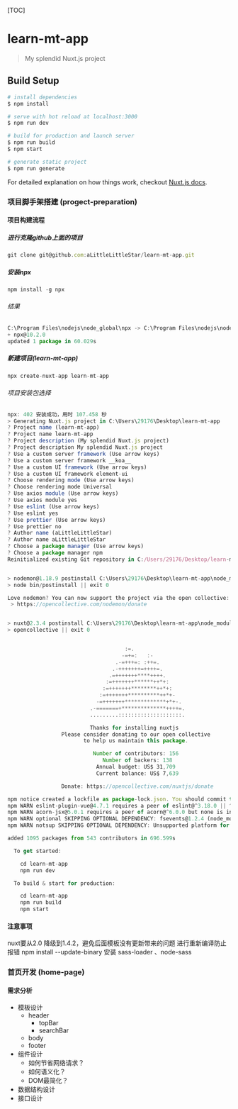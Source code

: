 [TOC]

# learn-mt-app

> My splendid Nuxt.js project

## Build Setup

``` bash
# install dependencies
$ npm install

# serve with hot reload at localhost:3000
$ npm run dev

# build for production and launch server
$ npm run build
$ npm start

# generate static project
$ npm run generate
```

For detailed explanation on how things work, checkout [Nuxt.js docs](https://nuxtjs.org).


### 项目脚手架搭建 (progect-preparation)

#### 项目构建流程
##### 进行克隆github上面的项目
``` js
git clone git@github.com:aLittleLittleStar/learn-mt-app.git
```

##### 安装npx
``` js
npm install -g npx
```

###### 结果
``` js
C:\Program Files\nodejs\node_global\npx -> C:\Program Files\nodejs\node_global\node_modules\npx\index.js
+ npx@10.2.0
updated 1 package in 60.029s
```

##### 新建项目(learn-mt-app)
``` js
npx create-nuxt-app learn-mt-app
```

###### 项目安装包选择
``` js
npx: 402 安装成功，用时 107.458 秒
> Generating Nuxt.js project in C:\Users\29176\Desktop\learn-mt-app
? Project name (learn-mt-app)
? Project name learn-mt-app
? Project description (My splendid Nuxt.js project)
? Project description My splendid Nuxt.js project
? Use a custom server framework (Use arrow keys)
? Use a custom server framework __koa__
? Use a custom UI framework (Use arrow keys)
? Use a custom UI framework element-ui
? Choose rendering mode (Use arrow keys)
? Choose rendering mode Universal
? Use axios module (Use arrow keys)
? Use axios module yes
? Use eslint (Use arrow keys)
? Use eslint yes
? Use prettier (Use arrow keys)
? Use prettier no
? Author name (aLittleLittleStar)
? Author name aLittleLittleStar
? Choose a package manager (Use arrow keys)
? Choose a package manager npm
Reinitialized existing Git repository in C:/Users/29176/Desktop/learn-mt-app/.git/


> nodemon@1.18.9 postinstall C:\Users\29176\Desktop\learn-mt-app\node_modules\nodemon
> node bin/postinstall || exit 0

Love nodemon? You can now support the project via the open collective:
 > https://opencollective.com/nodemon/donate


> nuxt@2.3.4 postinstall C:\Users\29176\Desktop\learn-mt-app\node_modules\nuxt
> opencollective || exit 0


                                     :=.
                                    -=+=:   :-
                                  .-=+++=: :++=.
                                 .-+++++++=++++=.
                                .=+++++++****++++.
                               :=+++++++******++*+:
                              :=+++++++********++*+:
                             :=+++++++**********++*+-
                            -=+++++++*************+*+-.
                          .-=======+**************++++=.
                          .........::::::::::::::::::::.

                          Thanks for installing nuxtjs
                 Please consider donating to our open collective
                        to help us maintain this package.

                           Number of contributors: 156
                              Number of backers: 138
                            Annual budget: US$ 31,709
                            Current balance: US$ 7,639

                 Donate: https://opencollective.com/nuxtjs/donate

npm notice created a lockfile as package-lock.json. You should commit this file.
npm WARN eslint-plugin-vue@4.7.1 requires a peer of eslint@^3.18.0 || ^4.0.0 but none is installed. You must install peer dependencies yourself.
npm WARN acorn-jsx@5.0.1 requires a peer of acorn@^6.0.0 but none is installed. You must install peer dependencies yourself.
npm WARN optional SKIPPING OPTIONAL DEPENDENCY: fsevents@1.2.4 (node_modules\fsevents):
npm WARN notsup SKIPPING OPTIONAL DEPENDENCY: Unsupported platform for fsevents@1.2.4: wanted {"os":"darwin","arch":"any"} (current: {"os":"win32","arch":"x6                                   4"})

added 1095 packages from 543 contributors in 696.599s

  To get started:

    cd learn-mt-app
    npm run dev

  To build & start for production:

    cd learn-mt-app
    npm run build
    npm start
```

#### 注意事项
nuxt要从2.0 降级到1.4.2，避免后面模板没有更新带来的问题
进行重新编译防止报错 npm install --update-binary
安装 sass-loader 、node-sass

### 首页开发 (home-page)
#### 需求分析
+ 模板设计
  + header 
    + topBar
    + searchBar 
  + body
  + footer
+ 组件设计
  + 如何节省网络请求？
  + 如何语义化？
  + DOM最简化？
+ 数据结构设计
+ 接口设计

